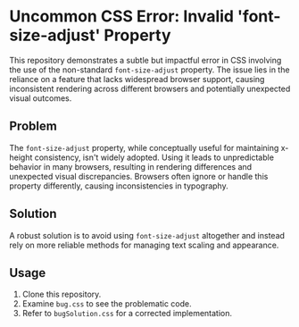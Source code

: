 # Uncommon CSS Error: Invalid 'font-size-adjust' Property

This repository demonstrates a subtle but impactful error in CSS involving the use of the non-standard `font-size-adjust` property.  The issue lies in the reliance on a feature that lacks widespread browser support, causing inconsistent rendering across different browsers and potentially unexpected visual outcomes.

## Problem

The `font-size-adjust` property, while conceptually useful for maintaining x-height consistency, isn't widely adopted.  Using it leads to unpredictable behavior in many browsers, resulting in rendering differences and unexpected visual discrepancies.  Browsers often ignore or handle this property differently, causing inconsistencies in typography.

## Solution

A robust solution is to avoid using `font-size-adjust` altogether and instead rely on more reliable methods for managing text scaling and appearance.

## Usage

1.  Clone this repository.
2.  Examine `bug.css` to see the problematic code.
3.  Refer to `bugSolution.css` for a corrected implementation.

